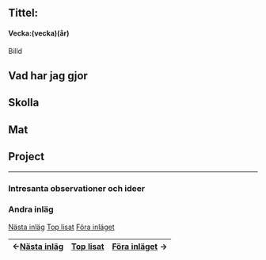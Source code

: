 ## Tittel:

#### Vecka:(vecka)(år)

Billd

## Vad har jag gjor

## Skolla

## Mat

## Project

---

### Intresanta observationer och ideer

### Andra inläg

[Nästa inläg](https://caspian.rosengren.nu/blog/.html)  [Top lisat](https://caspian.rosengren.nu/blog.html)  [Föra inläget](https://caspian.rosengren.nu/blog/.html)


| <-[Nästa inläg](https://caspian.rosengren.nu/blog/.html) | [Top lisat](https://caspian.rosengren.nu/blog.html) | [Föra inläget](https://caspian.rosengren.nu/blog/.html) -> |
| ------------------------------------------------------------ | ----------------------------------------------------- | -------------------------------------------------------------- |
